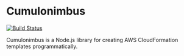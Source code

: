 # Cumulonimbus

[![Build Status](https://travis-ci.org/seize-the-dave/cumulonimbus.svg?branch=master)](https://travis-ci.org/seize-the-dave/cumulonimbus)

Cumulonimbus is a Node.js library for creating AWS CloudFormation templates programmatically.
